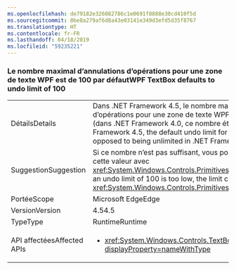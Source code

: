 ```yaml
---
ms.openlocfilehash: de79182e326082786c1e0691f8888e30cd410f5d
ms.sourcegitcommit: 0be8a279af6d8a43e03141e349d3efd5d35f8767
ms.translationtype: HT
ms.contentlocale: fr-FR
ms.lasthandoff: 04/18/2019
ms.locfileid: "59235221"
---
```

### <a name="wpf-textbox-defaults-to-undo-limit-of-100"></a><span data-ttu-id="c78a0-101">Le nombre maximal d’annulations d’opérations pour une zone de texte WPF est de 100 par défaut</span><span class="sxs-lookup"><span data-stu-id="c78a0-101">WPF TextBox defaults to undo limit of 100</span></span>

|   |   |
|---|---|
|<span data-ttu-id="c78a0-102">Détails</span><span class="sxs-lookup"><span data-stu-id="c78a0-102">Details</span></span>|<span data-ttu-id="c78a0-103">Dans .NET Framework 4.5, le nombre maximal d’annulations d’opérations pour une zone de texte WPF est de 100 par défaut (dans .NET Framework 4.0, ce nombre était illimité).</span><span class="sxs-lookup"><span data-stu-id="c78a0-103">In .NET Framework 4.5, the default undo limit for a WPF textbox is 100 (as opposed to being unlimited in .NET Framework 4.0)</span></span>|
|<span data-ttu-id="c78a0-104">Suggestion</span><span class="sxs-lookup"><span data-stu-id="c78a0-104">Suggestion</span></span>|<span data-ttu-id="c78a0-105">Si ce nombre n’est pas suffisant, vous pouvez définir explicitement cette valeur avec <xref:System.Windows.Controls.Primitives.TextBoxBase.UndoLimit></span><span class="sxs-lookup"><span data-stu-id="c78a0-105">If an undo limit of 100 is too low, the limit can be set explicitly with <xref:System.Windows.Controls.Primitives.TextBoxBase.UndoLimit></span></span>|
|<span data-ttu-id="c78a0-106">Portée</span><span class="sxs-lookup"><span data-stu-id="c78a0-106">Scope</span></span>|<span data-ttu-id="c78a0-107">Microsoft Edge</span><span class="sxs-lookup"><span data-stu-id="c78a0-107">Edge</span></span>|
|<span data-ttu-id="c78a0-108">Version</span><span class="sxs-lookup"><span data-stu-id="c78a0-108">Version</span></span>|<span data-ttu-id="c78a0-109">4.5</span><span class="sxs-lookup"><span data-stu-id="c78a0-109">4.5</span></span>|
|<span data-ttu-id="c78a0-110">Type</span><span class="sxs-lookup"><span data-stu-id="c78a0-110">Type</span></span>|<span data-ttu-id="c78a0-111">Runtime</span><span class="sxs-lookup"><span data-stu-id="c78a0-111">Runtime</span></span>|
|<span data-ttu-id="c78a0-112">API affectées</span><span class="sxs-lookup"><span data-stu-id="c78a0-112">Affected APIs</span></span>|<ul><li><xref:System.Windows.Controls.TextBox?displayProperty=nameWithType></li></ul>|
